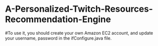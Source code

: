 # A-Personalized-Twitch-Resources-Recommendation-Engine
#To use it, you should create your own Amazon EC2 account, and update your username, password in the ifConfigure.java file.

